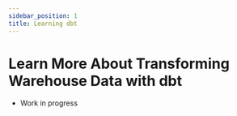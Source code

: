 ```yaml
---
sidebar_position: 1
title: Learning dbt
---
```


# Learn More About Transforming Warehouse Data with dbt

* Work in progress